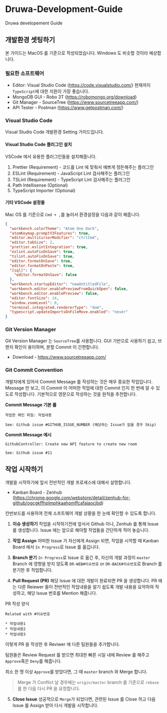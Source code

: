 # Druwa-Development-Guide

Druwa developement Guide

## 개발환경 셋팅하기

본 가이드는 MacOS 를 기준으로 작성되었습니다. Windows 도 비슷할 것이라 예상합니다.

### 필요한 소프트웨어

- Editor: Visual Studio Code (https://code.visualstudio.com/) 현재까지 `TypeScript`에 대한 지원이 가장 좋습니다.
- MongoDB GUI - Robo 3T (https://robomongo.org/download)
- Git Manager - SourceTree (https://www.sourcetreeapp.com/)
- API Tester - Postman (https://www.getpostman.com/)

### Visual Studio Code

Visual Studio Code 개발환경 Setting 가이드입니다.

#### Visual Studio Code 플러그인 설치

VSCode 에서 유용한 플러그인들을 설치해줍니다.

1. Prettier (Requirement) - 코드를 Lint 에 맞춰서 예쁘게 정돈해주는 플러그인
2. ESLint (Requirement) - JavaScript Lint 검사해주는 플러그인
3. TSLint (Requirement) - TypeScript Lint 검사해주는 플러그인
4. Path Intellisense (Optional)
5. TypeScript Importer (Optional)

#### 기타 VSCode 설정들

Mac OS 를 기준으로 `Cmd + ,`를 눌러서 환경설정을 다음과 같이 해줍니다.

```json
{
  "workbench.colorTheme": "Atom One Dark",
  "atomKeymap.promptV3Features": true,
  "editor.multiCursorModifier": "ctrlCmd",
  "editor.tabSize": 2,
  "prettier.eslintIntegration": true,
  "eslint.autoFixOnSave": true,
  "tslint.autoFixOnSave": true,
  "editor.formatOnSave": true,
  "editor.formatOnPaste": true,
  "[sql]": {
    "editor.formatOnSave": false
  },
  "workbench.startupEditor": "newUntitledFile",
  "workbench.editor.enablePreviewFromQuickOpen": false,
  "workbench.editor.enablePreview": false,
  "editor.fontSize": 14,
  "window.zoomLevel": 0,
  "terminal.integrated.rendererType": "dom",
  "typescript.updateImportsOnFileMove.enabled": "never"
}
```

### Git Version Manager

Git Version Manager 는 `SourceTree`를 사용합니다. GUI 기반으로 사용하기 쉽고, 브랜치 확인이 용이하며, 분할 Commit 이 간편합니다.

- Download - https://www.sourcetreeapp.com/

### Git Commit Convention

개발자에게 있어서 Commit Message 를 작성하는 것은 매우 중요한 작업입니다. Message 만 보고, 이 Commit 이 어떠한 작업에 대한 Commit 인지 한 번에 알 수 있도로 작성합니다.
기본적으로 영문으로 작성하는 것을 원칙을 추천합니다.

**Commit Message 기본 룰**

```
작업한 메인 파일: 작업내용

See: Github issue #GITHUB_ISSUE_NUMBER (해당하는 Issue가 없을 경우 Skip)
```

**Commit Message 예시**

```
GithubController: Create new API feature to create new room

See: Github issue #11
```

## 작업 시작하기

개발을 시작하기에 앞서 전반적인 개발 프로세스에 대해서 설명합니다.

- Kanban Board - Zenhub (https://chrome.google.com/webstore/detail/zenhub-for-github/ogcgkffhplmphkaahpmffcafajaocjbd)

칸반보드를 사용하여 전체 소프트웨어 개발 상황을 한 눈에 확인할 수 있도록 합니다.

1. **이슈 생성하기**
   작업을 시작하기전에 앞서서 Github 이나, Zenhub 를 통해 Issue 를 생성합니다. Issue 에는 앞으로 해야할 작업들을 간단하게 적어 놓습니다.

2. **작업 Assign**
   어떠한 Issue 가 자신에게 Assign 되면, 작업을 시작할 때 Kanban Board 에서 `In Progress`로 Issue 를 옮깁니다.

3. **Branch 분기**
   `In Progress`로 Issue 로 옮긴 후, 자신의 개발 과정이 `master` Branch 에 영향을 받지 않도록 `DR-WEB#이슈번호` or `DR-BACK#이슈번호`로 Branch 를 분기한 후 작업합니다.

4. **Pull Request (PR)**
   해당 Issue 에 대한 개발이 완료되면 PR 을 생성합니다. PR 에는 다른 Reiewer 들이 전반적인 작업내용을 알기 쉽도록 개발 내용을 요약하여 작성하고, 해당 Issue 번호를 Mention 해줍니다.

PR 작성 양식

```
Related with #이슈번호

* 작업내용1
* 작업내용2
* 작업내용3
```

이렇게 PR 을 작성한 후 Reviwer 에 다른 팀원들을 추가합니다.

팀원들은 Review Request 를 받으면 최대한 빠른 시일 내에 Review 를 해주고 `Approve`혹은 `Deny`를 해줍니다.

최소 한 명 이상 `Approve`를 받았다면, 그 때 `master` branch 와 Merge 합니다.

> Merge 가 Conflict 날 경우에는 `origin/master` branch 를 기준으로 `rebase`를 한 다음 다시 PR 을 요청합니다.

5. **Close Issue**
   성공적으로 `Merge`가 되었다면, 관련된 Issue 를 Close 하고 다음 Issue 를 Assign 받아 다시 개발을 시작합니다.
